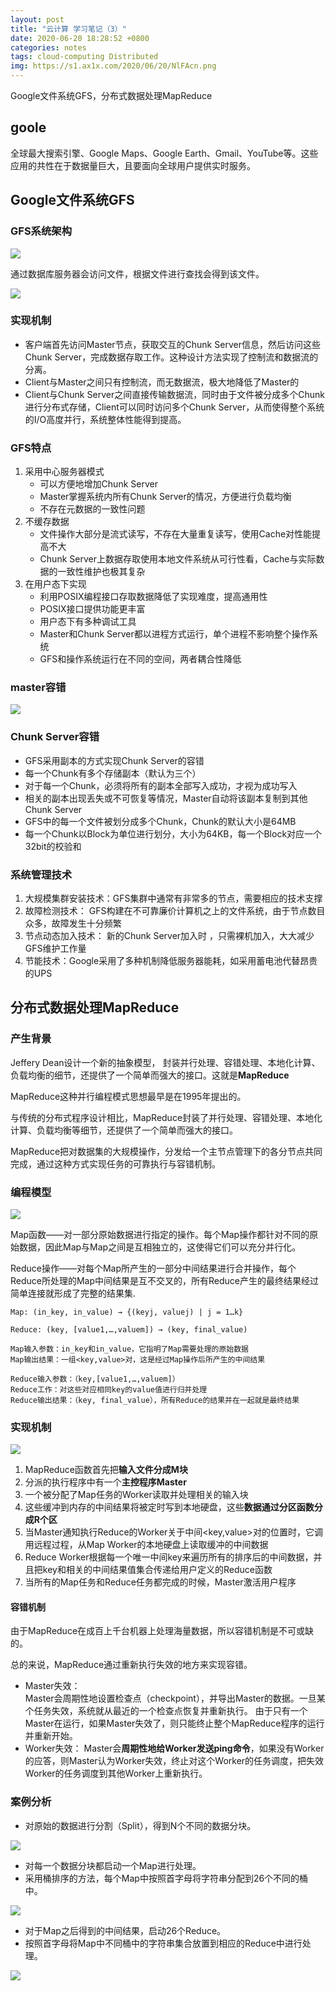 ```yaml
---
layout: post
title: "云计算 学习笔记（3）"
date: 2020-06-20 18:28:52 +0800
categories: notes
tags: cloud-computing Distributed
img: https://s1.ax1x.com/2020/06/20/NlFAcn.png
---
```

Google文件系统GFS，分布式数据处理MapReduce

## goole

全球最大搜索引擎、Google Maps、Google Earth、Gmail、YouTube等。这些应用的共性在于数据量巨大，且要面向全球用户提供实时服务。


## Google文件系统GFS

### GFS系统架构

![](https://s1.ax1x.com/2020/06/20/NlD9yQ.png)

通过数据库服务器会访问文件，根据文件进行查找会得到该文件。


![](https://s1.ax1x.com/2020/06/20/NlDpQg.png)


### 实现机制

* 客户端首先访问Master节点，获取交互的Chunk Server信息，然后访问这些Chunk Server，完成数据存取工作。这种设计方法实现了控制流和数据流的分离。
* Client与Master之间只有控制流，而无数据流，极大地降低了Master的
* Client与Chunk Server之间直接传输数据流，同时由于文件被分成多个Chunk进行分布式存储，Client可以同时访问多个Chunk Server，从而使得整个系统的I/O高度并行，系统整体性能得到提高。 

### GFS特点

1. 采用中心服务器模式
	* 可以方便地增加Chunk Server
	* Master掌握系统内所有Chunk Server的情况，方便进行负载均衡
	* 不存在元数据的一致性问题
2. 不缓存数据
	* 文件操作大部分是流式读写，不存在大量重复读写，使用Cache对性能提高不大
	* Chunk Server上数据存取使用本地文件系统从可行性看，Cache与实际数据的一致性维护也极其复杂
3. 在用户态下实现
	* 利用POSIX编程接口存取数据降低了实现难度，提高通用性
	* POSIX接口提供功能更丰富 
	* 用户态下有多种调试工具
	* Master和Chunk Server都以进程方式运行，单个进程不影响整个操作系统
	* GFS和操作系统运行在不同的空间，两者耦合性降低


### master容错

![](https://s1.ax1x.com/2020/06/20/NlDSSS.png)

### Chunk Server容错
* GFS采用副本的方式实现Chunk Server的容错
* 每一个Chunk有多个存储副本（默认为三个）
* 对于每一个Chunk，必须将所有的副本全部写入成功，才视为成功写入
* 相关的副本出现丢失或不可恢复等情况，Master自动将该副本复制到其他Chunk Server
* GFS中的每一个文件被划分成多个Chunk，Chunk的默认大小是64MB
* 每一个Chunk以Block为单位进行划分，大小为64KB，每一个Block对应一个32bit的校验和

### 系统管理技术
1. 大规模集群安装技术：GFS集群中通常有非常多的节点，需要相应的技术支撑 
2. 故障检测技术： GFS构建在不可靠廉价计算机之上的文件系统，由于节点数目众多，故障发生十分频繁 
3. 节点动态加入技术： 新的Chunk Server加入时 ，只需裸机加入，大大减少GFS维护工作量 
4. 节能技术：Google采用了多种机制降低服务器能耗，如采用蓄电池代替昂贵的UPS

## 分布式数据处理MapReduce

### 产生背景

Jeffery Dean设计一个新的抽象模型， 封装并行处理、容错处理、本地化计算、负载均衡的细节，还提供了一个简单而强大的接口。这就是**MapReduce**

MapReduce这种并行编程模式思想最早是在1995年提出的。

与传统的分布式程序设计相比，MapReduce封装了并行处理、容错处理、本地化计算、负载均衡等细节，还提供了一个简单而强大的接口。

MapReduce把对数据集的大规模操作，分发给一个主节点管理下的各分节点共同完成，通过这种方式实现任务的可靠执行与容错机制。

### 编程模型

![](https://s1.ax1x.com/2020/06/20/NlBvJf.png)

Map函数——对一部分原始数据进行指定的操作。每个Map操作都针对不同的原始数据，因此Map与Map之间是互相独立的，这使得它们可以充分并行化。

Reduce操作——对每个Map所产生的一部分中间结果进行合并操作，每个Reduce所处理的Map中间结果是互不交叉的，所有Reduce产生的最终结果经过简单连接就形成了完整的结果集.

    Map: (in_key, in_value) → {(keyj, valuej) | j = 1…k}
    
    Reduce: (key, [value1,…,valuem]) → (key, final_value) 
    
    Map输入参数：in_key和in_value，它指明了Map需要处理的原始数据 
    Map输出结果：一组<key,value>对，这是经过Map操作后所产生的中间结果 
    
    Reduce输入参数：（key,[value1,…,valuem]）
    Reduce工作：对这些对应相同key的value值进行归并处理
    Reduce输出结果：（key, final_value），所有Reduce的结果并在一起就是最终结果 
   
### 实现机制

![](https://s1.ax1x.com/2020/06/20/NlBxW8.png)

1. MapReduce函数首先把**输入文件分成M块**
2. 分派的执行程序中有一个**主控程序Master**
3. 一个被分配了Map任务的Worker读取并处理相关的输入块
4. 这些缓冲到内存的中间结果将被定时写到本地硬盘，这些**数据通过分区函数分成R个区**
5. 当Master通知执行Reduce的Worker关于中间<key,value>对的位置时，它调用远程过程，从Map Worker的本地硬盘上读取缓冲的中间数据
6. Reduce Worker根据每一个唯一中间key来遍历所有的排序后的中间数据，并且把key和相关的中间结果值集合传递给用户定义的Reduce函数
7. 当所有的Map任务和Reduce任务都完成的时候，Master激活用户程序

#### 容错机制

由于MapReduce在成百上千台机器上处理海量数据，所以容错机制是不可或缺的。

总的来说，MapReduce通过重新执行失效的地方来实现容错。

* Master失效：    
    Master会周期性地设置检查点（checkpoint），并导出Master的数据。一旦某个任务失效，系统就从最近的一个检查点恢复并重新执行。
    由于只有一个Master在运行，如果Master失效了，则只能终止整个MapReduce程序的运行并重新开始。
* Worker失效：
    Master会**周期性地给Worker发送ping命令**，如果没有Worker的应答，则Master认为Worker失效，终止对这个Worker的任务调度，把失效Worker的任务调度到其他Worker上重新执行。

    

### 案例分析

* 对原始的数据进行分割（Split），得到N个不同的数据分块。

![](https://s1.ax1x.com/2020/06/20/NlBjFP.png)

* 对每一个数据分块都启动一个Map进行处理。
* 采用桶排序的方法，每个Map中按照首字母将字符串分配到26个不同的桶中。

![](https://s1.ax1x.com/2020/06/20/NlDkoq.md.png)

* 对于Map之后得到的中间结果，启动26个Reduce。
* 按照首字母将Map中不同桶中的字符串集合放置到相应的Reduce中进行处理。

![](https://s1.ax1x.com/2020/06/20/NlDFwn.md.png)